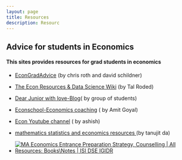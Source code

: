 ```yaml
---
layout: page
title: Resources
description: Resourc
---
```


## **Advice for students in Economics**

#### This sites provides resources for grad students in economics
* <a href="https://sites.google.com/view/econgradadvice/">EconGradAdvice</a> (by chris roth and david schildner)
* <a href="https://www.visualizecuriosity.com/econ-wiki">The Econ Resources & Data Science Wiki</a> (by Tal Roded)
* <a href="http://eureka-wow.blogspot.com">Dear Junior with love-Blog</a>( by group of students)
* <a href="https://www.econschool.in">Econschool-Economics coaching</a> ( by Amit Goyal)
* <a href="https://www.youtube.com/@HoneyofKnowledge"> Econ Youtube channel</a> ( by ashish)
* <a href=" https://www.ctanujit.org/lecture-notes.html"> mathematics statistics and economics resources </a> (by tanujit da)

* [![MA Economics Entrance Preparation Strategy, Counselling | All Resources: Books\Notes | ISI DSE IGIDR](https://res.cloudinary.com/marcomontalbano/image/upload/v1689551625/video_to_markdown/images/youtube--twWuCiabdGg-c05b58ac6eb4c4700831b2b3070cd403.jpg)](https://www.youtube.com/watch?v=twWuCiabdGg "MA Economics Entrance Preparation Strategy, Counselling | All Resources: Books\Notes | ISI DSE IGIDR")

 



  

